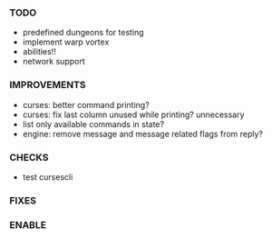 ### TODO
- predefined dungeons for testing
- implement warp vortex
- abilities!!
- network support

### IMPROVEMENTS
- curses: better command printing?
- curses: fix last column unused while printing? unnecessary
- list only available commands in state?
- engine: remove message and message related flags from reply?

### CHECKS
- test cursescli

### FIXES

### ENABLE
